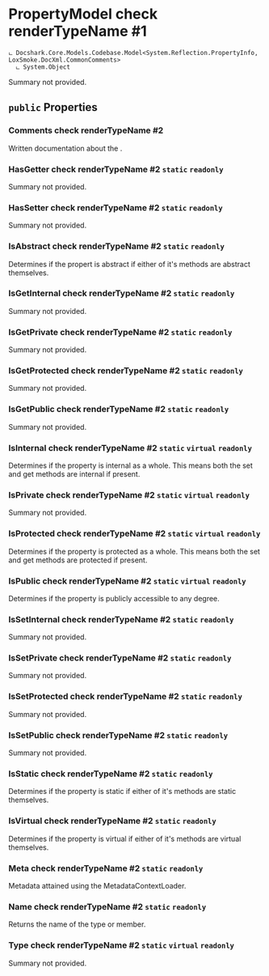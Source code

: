 # PropertyModel check renderTypeName #1

```
ட Docshark.Core.Models.Codebase.Model<System.Reflection.PropertyInfo, LoxSmoke.DocXml.CommonComments>
  ட System.Object
```

Summary not provided.

## `public` Properties

### Comments check renderTypeName #2

Written documentation about the <see cref="P:Docshark.Core.Models.Codebase.Model`2.Meta" />.

### HasGetter check renderTypeName #2 `static` `readonly`

Summary not provided.

### HasSetter check renderTypeName #2 `static` `readonly`

Summary not provided.

### IsAbstract check renderTypeName #2 `static` `readonly`

Determines if the propert is abstract if either of it's methods are abstract themselves.

### IsGetInternal check renderTypeName #2 `static` `readonly`

Summary not provided.

### IsGetPrivate check renderTypeName #2 `static` `readonly`

Summary not provided.

### IsGetProtected check renderTypeName #2 `static` `readonly`

Summary not provided.

### IsGetPublic check renderTypeName #2 `static` `readonly`

Summary not provided.

### IsInternal check renderTypeName #2 `static` `virtual` `readonly`

Determines if the property is internal as a whole. This means both the set and get methods are internal if present.

### IsPrivate check renderTypeName #2 `static` `virtual` `readonly`

Summary not provided.

### IsProtected check renderTypeName #2 `static` `virtual` `readonly`

Determines if the property is protected as a whole. This means both the set and get methods are protected if present.

### IsPublic check renderTypeName #2 `static` `virtual` `readonly`

Determines if the property is publicly accessible to any degree.

### IsSetInternal check renderTypeName #2 `static` `readonly`

Summary not provided.

### IsSetPrivate check renderTypeName #2 `static` `readonly`

Summary not provided.

### IsSetProtected check renderTypeName #2 `static` `readonly`

Summary not provided.

### IsSetPublic check renderTypeName #2 `static` `readonly`

Summary not provided.

### IsStatic check renderTypeName #2 `static` `readonly`

Determines if the property is static if either of it's methods are static themselves.

### IsVirtual check renderTypeName #2 `static` `readonly`

Determines if the property is virtual if either of it's methods are virtual themselves.

### Meta check renderTypeName #2 `static` `readonly`

Metadata attained using the MetadataContextLoader.

### Name check renderTypeName #2 `static` `readonly`

Returns the name of the type or member.

### Type check renderTypeName #2 `static` `virtual` `readonly`

Summary not provided.

